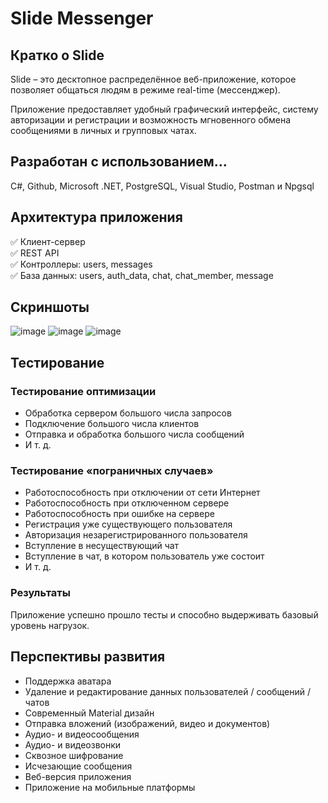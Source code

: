# Slide Messenger

## Кратко о Slide
Slide – это десктопное распределённое веб-приложение, которое позволяет общаться людям в режиме real-time (мессенджер).

Приложение предоставляет удобный графический интерфейс, систему авторизации и регистрации и возможность мгновенного обмена сообщениями в личных и групповых чатах. 

## Разработан с использованием...
C#, Github, Microsoft .NET, PostgreSQL, Visual Studio, Postman и Npgsql

## Архитектура приложения

✅ Клиент-сервер  
✅ REST API  
✅ Контроллеры: users, messages  
✅ База данных: users, auth_data, chat, chat_member, message  

## Скриншоты
![image](https://github.com/everysoftware/MyMessenger/assets/22497421/69207aaf-4f0d-4427-9ed0-2f6338c9694b)
![image](https://github.com/everysoftware/MyMessenger/assets/22497421/785db5e3-ae25-450d-a5f8-0dafaab4457f)
![image](https://github.com/everysoftware/MyMessenger/assets/22497421/8e82b8bb-66e7-4173-bdc2-da9d96f891b7)

## Тестирование

### Тестирование оптимизации
-	Обработка сервером большого числа запросов
-	Подключение большого числа клиентов
-	Отправка и обработка большого числа сообщений 
-	И т. д.

### Тестирование «пограничных случаев»
-	Работоспособность при отключении от сети Интернет
-	Работоспособность при отключенном сервере
-	Работоспособность при ошибке на сервере
-	Регистрация уже существующего пользователя
-	Авторизация незарегистрированного пользователя
-	Вступление в несуществующий чат
-	Вступление в чат, в котором пользователь уже состоит
-	И т. д.

### Результаты
Приложение успешно прошло тесты и способно выдерживать базовый уровень нагрузок.

## Перспективы развития
-	Поддержка аватара
-	Удаление и редактирование данных пользователей / сообщений / чатов
-	Современный Material дизайн
-	Отправка вложений (изображений, видео и документов)
-	Аудио- и видеосообщения
-	Аудио- и видеозвонки
-	Сквозное шифрование
-	Исчезающие сообщения
-	Веб-версия приложения
-	Приложение на мобильные платформы


